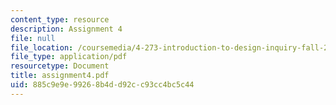 ```yaml
---
content_type: resource
description: Assignment 4
file: null
file_location: /coursemedia/4-273-introduction-to-design-inquiry-fall-2001/885c9e9e99268b4dd92cc93cc4bc5c44_assignment4.pdf
file_type: application/pdf
resourcetype: Document
title: assignment4.pdf
uid: 885c9e9e-9926-8b4d-d92c-c93cc4bc5c44
---
```

